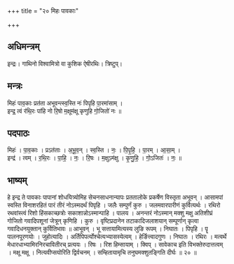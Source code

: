 +++
title = "२० मिहः पावकाः"

+++
## अधिमन्त्रम्
इन्द्रः। गाथिनो विश्वामित्रो वा कुशिक ऐषीरथिः। त्रिष्टुप्।

## मन्त्रः
मिहः॑ पाव॒काः प्रत॑ता अभूवन्त्स्व॒स्ति नः॑ पिपृहि पा॒रमा॑साम् ।  
इन्द्र॒ त्वं र॑थि॒रः पा॑हि नो रि॒षो म॒क्षूम॑क्षू कृणुहि गो॒जितो॑ नः ॥

## पदपाठः
मिहः॑ । पा॒व॒काः । प्रऽत॑ताः । अ॒भू॒व॒न् । स्व॒स्ति । नः॒ । पि॒पृ॒हि॒ । पा॒रम् । आ॒सा॒म् ।  
इन्द्र॑ । त्वम् । र॒थि॒रः । पा॒हि॒ । नः॒ । रि॒षः । म॒क्षुऽम॑क्षु । कृ॒णु॒हि॒ । गो॒ऽजितः॑ । नः॒ ॥

## भाष्यम्
हे इन्द्र ते पावकाः पापानां शोधयित्र्योमिह सेचनसाधनान्यापः प्रततालोके प्रकर्षेण विस्तृता अभूवन् । आसामपां स्वस्ति विनाशरहितं पारं तीरं नोऽस्मदर्थं पिपृहि । जलैः सम्पुर्णं कुरु । जलमवारपारीणं कुर्वित्यर्थः । रथिरो रथवांस्त्वं रिशो हिंसकाच्छत्रोः सकाशान्नोऽस्मान्पाहि । पालय । अनन्तरं नोऽस्मान् मक्शु मक्षु अतिशीघ्रं गोजितो गवादिपशूनां जेत्रून् कृणिहि । कुरु । वृष्टिप्रदानेन तटाकादिजलाशयान् सम्पूर्णान् कृत्वा गवादिधनयुक्तान् कुर्वितिभावः ॥ आभूवन् । भू सत्तायामित्यस्य लुङि रूपम् । निघातः । पिपृहि । पॄ पालनपूरणयोः । जुहोत्यादिः । अर्तिपिपर्त्योश्चेत्यभ्यासस्येत्वम् । हेर्ङित्त्वादगुणः । निघातः । रथिरः । मत्वर्थे मेधारधाभ्यामिरनिरचावितीरच् प्रत्ययः । रिषः । रिश हिम्सायाम् । क्विप् । सावेकाच इति विभक्तेरुदात्तत्वम् । मक्षू मक्षू । नित्यवीप्सयोरिति द्विर्वचनम् । सम्हितायामृचि तनुघमक्शुतङ्गिति दीर्घः ॥ २० ॥